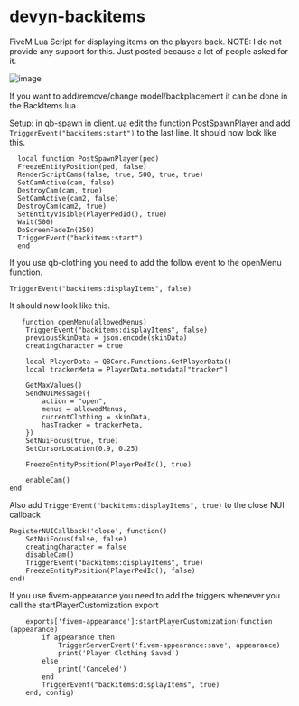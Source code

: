 # devyn-backitems
FiveM Lua Script for displaying items on the players back.
NOTE: I do not provide any support for this. Just posted because a lot of people asked for it.

![image](https://user-images.githubusercontent.com/7463741/154128851-a8325962-1ef3-4a08-ad5e-048dcb0e023b.png)

If you want to add/remove/change model/backplacement it can be done in the BackItems.lua.



Setup:
  in qb-spawn in client.lua edit the function PostSpawnPlayer and add ```TriggerEvent("backitems:start")``` to the last line.
  It should now look like this.
  ```  
    local function PostSpawnPlayer(ped)
    FreezeEntityPosition(ped, false)
    RenderScriptCams(false, true, 500, true, true)
    SetCamActive(cam, false)
    DestroyCam(cam, true)
    SetCamActive(cam2, false)
    DestroyCam(cam2, true)
    SetEntityVisible(PlayerPedId(), true)
    Wait(500)
    DoScreenFadeIn(250)
    TriggerEvent("backitems:start")
    end
```

If you use qb-clothing you need to add the follow event to the openMenu function.

```TriggerEvent("backitems:displayItems", false)``` 

It should now look like this.

```
   function openMenu(allowedMenus)
    TriggerEvent("backitems:displayItems", false)
    previousSkinData = json.encode(skinData)
    creatingCharacter = true

    local PlayerData = QBCore.Functions.GetPlayerData()
    local trackerMeta = PlayerData.metadata["tracker"]

    GetMaxValues()
    SendNUIMessage({
        action = "open",
        menus = allowedMenus,
        currentClothing = skinData,
        hasTracker = trackerMeta,
    })
    SetNuiFocus(true, true)
    SetCursorLocation(0.9, 0.25)

    FreezeEntityPosition(PlayerPedId(), true)

    enableCam()
end
```

Also add ```TriggerEvent("backitems:displayItems", true)``` to the close NUI callback
```
RegisterNUICallback('close', function()
    SetNuiFocus(false, false)
    creatingCharacter = false
    disableCam()
    TriggerEvent("backitems:displayItems", true)
    FreezeEntityPosition(PlayerPedId(), false)
end)
```

If you use fivem-appearance you need to add the triggers whenever you call the startPlayerCustomization export

```	TriggerEvent("backitems:displayItems", false)
	exports['fivem-appearance']:startPlayerCustomization(function (appearance)
		if appearance then
			TriggerServerEvent('fivem-appearance:save', appearance)
			print('Player Clothing Saved')
		else
			print('Canceled')
		end
		TriggerEvent("backitems:displayItems", true)
	end, config)
 ```

